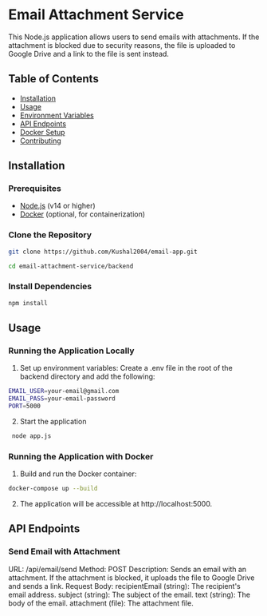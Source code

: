# Email Attachment Service

This Node.js application allows users to send emails with attachments. If the attachment is blocked due to security reasons, the file is uploaded to Google Drive and a link to the file is sent instead.

## Table of Contents
- [Installation](#installation)
- [Usage](#usage)
- [Environment Variables](#environment-variables)
- [API Endpoints](#api-endpoints)
- [Docker Setup](#docker-setup)
- [Contributing](#contributing)

## Installation

 ### Prerequisites
- [Node.js](https://nodejs.org/) (v14 or higher)
- [Docker](https://www.docker.com/) (optional, for containerization)

 ### Clone the Repository
```bash
git clone https://github.com/Kushal2004/email-app.git

cd email-attachment-service/backend
```

### Install Dependencies

```bash
npm install
```

## Usage
### Running the Application Locally
1. Set up environment variables:
Create a .env file in the root of the backend directory and add the following:

```bash
EMAIL_USER=your-email@gmail.com
EMAIL_PASS=your-email-password
PORT=5000
```
2. Start the application
```bash
 node app.js
```

### Running the Application with Docker
1. Build and run the Docker container:

```bash
docker-compose up --build

```
2. The application will be accessible at http://localhost:5000.


## API Endpoints


### Send Email with Attachment

URL: /api/email/send
Method: POST
Description: Sends an email with an attachment. If the attachment is blocked, it uploads the file to Google Drive and sends a link.
Request Body:
    recipientEmail (string): The recipient's email address.
    subject (string): The subject of the email.
    text (string): The body of the email.
    attachment (file): The attachment file.

